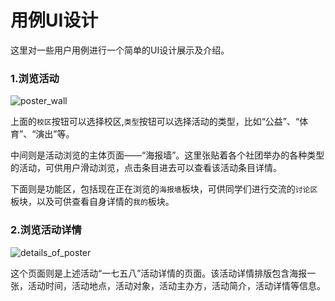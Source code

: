 # 用例UI设计

这里对一些用户用例进行一个简单的UI设计展示及介绍。

### 1.浏览活动

![poster_wall](https://starthemoon.github.io/images/poster_wall.JPG)

​	上面的`校区`按钮可以选择校区,`类型`按钮可以选择活动的类型，比如“公益”、“体育”、“演出”等。

​	中间则是活动浏览的主体页面——“海报墙”。这里张贴着各个社团举办的各种类型的活动，可供用户滑动浏览，点击条目进去可以查看该活动条目详情。

​	下面则是功能区，包括现在正在浏览的`海报墙`板块，可供同学们进行交流的`讨论区`板块，以及可供查看自身详情的`我的`板块。



### 2.浏览活动详情

![details_of_poster](https://starthemoon.github.io/images/details_of_poster_wall.png)

​	这个页面则是上述活动“一七五八”活动详情的页面。该活动详情排版包含海报一张，活动时间，活动地点，活动对象，活动主办方，活动简介，活动详情等信息。
